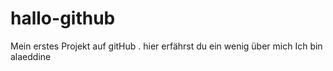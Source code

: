 # hallo-github
Mein erstes Projekt auf gitHub . hier erfährst du ein wenig über mich 
Ich bin alaeddine 
